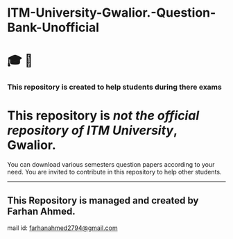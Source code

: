 # ITM-University-Gwalior.-Question-Bank-Unofficial
# :mortar_board: :key:
### This repository is created to help students during there exams 
This repository is *not the official repository of ITM University*, Gwalior.
====
You can download various semesters question papers according to your need.
You are invited to contribute in this repository to help other students.
*****
## **This Repository is managed and created by Farhan Ahmed.**
mail id: farhanahmed2794@gmail.com
